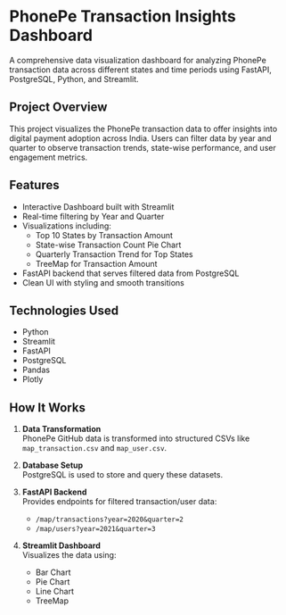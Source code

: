 # PhonePe Transaction Insights Dashboard

A comprehensive data visualization dashboard for analyzing PhonePe transaction data across different states and time periods using FastAPI, PostgreSQL, Python, and Streamlit.

## Project Overview

This project visualizes the PhonePe transaction data to offer insights into digital payment adoption across India. Users can filter data by year and quarter to observe transaction trends, state-wise performance, and user engagement metrics.

## Features

- Interactive Dashboard built with Streamlit
- Real-time filtering by Year and Quarter
- Visualizations including:
  - Top 10 States by Transaction Amount
  - State-wise Transaction Count Pie Chart
  - Quarterly Transaction Trend for Top States
  - TreeMap for Transaction Amount
- FastAPI backend that serves filtered data from PostgreSQL
- Clean UI with styling and smooth transitions

## Technologies Used

- Python
- Streamlit
- FastAPI
- PostgreSQL
- Pandas
- Plotly


## How It Works

1. **Data Transformation**  
   PhonePe GitHub data is transformed into structured CSVs like `map_transaction.csv` and `map_user.csv`.

2. **Database Setup**  
   PostgreSQL is used to store and query these datasets.

3. **FastAPI Backend**  
   Provides endpoints for filtered transaction/user data:
   - `/map/transactions?year=2020&quarter=2`
   - `/map/users?year=2021&quarter=3`

4. **Streamlit Dashboard**  
   Visualizes the data using:
   - Bar Chart
   - Pie Chart
   - Line Chart
   - TreeMap




